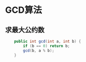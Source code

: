 GCD算法
===

求最大公约数
---

``` java
    public int gcd(int a, int b) {
        if (b == 0) return b;
        gcd(b, a % b);
    }

```
